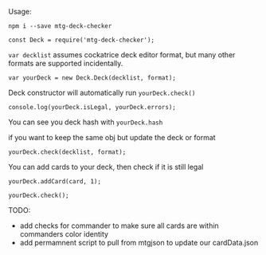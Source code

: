 Usage:

<code>npm i --save mtg-deck-checker</code>

<code>const Deck = require('mtg-deck-checker');</code>
  
<code>var decklist</code> assumes cockatrice deck editor format, but many other formats are supported incidentally.

<code>var yourDeck = new Deck.Deck(decklist, format);</code>
  
Deck constructor will automatically run <code>yourDeck.check()</code>

<code>console.log(yourDeck.isLegal, yourDeck.errors);</code>

You can see you deck hash with <code>yourDeck.hash</code>
  
if you want to keep the same obj but update the deck or format

<code>yourDeck.check(decklist, format);</code>
  
You can add cards to your deck, then check if it is still legal

<code>yourDeck.addCard(card, 1);</code>

<code>yourDeck.check();</code>


TODO:
- add checks for commander to make sure all cards are within commanders color identity 
- add permamnent script to pull from mtgjson to update our cardData.json
